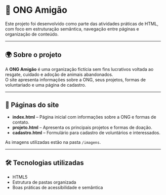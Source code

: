 # 🐾 ONG Amigão

Este projeto foi desenvolvido como parte das atividades práticas de HTML, com foco em estruturação semântica, navegação entre páginas e organização de conteúdo.

---

## 🌍 Sobre o projeto

A **ONG Amigão** é uma organização fictícia sem fins lucrativos voltada ao resgate, cuidado e adoção de animais abandonados.  
O site apresenta informações sobre a ONG, seus projetos, formas de voluntariado e uma página de cadastro.

---

## 📄 Páginas do site

- **index.html** – Página inicial com informações sobre a ONG e formas de contato.  
- **projeto.html** – Apresenta os principais projetos e formas de doação.  
- **cadastro.html** – Formulário para cadastro de voluntários e interessados.  

As imagens utilizadas estão na pasta `/imagens`.

---

## 🛠️ Tecnologias utilizadas

- HTML5  
- Estrutura de pastas organizada  
- Boas práticas de acessibilidade e semântica

